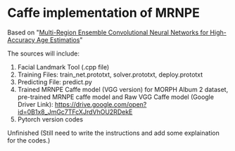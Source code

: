 # Caffe implementation of MRNPE 
Based on "[Multi-Region Ensemble Convolutional Neural Networks for High-Accuracy Age Estimatios](http://www.cbsr.ia.ac.cn/users/jwan/papers/BMVC2017_age.pdf)"

The sources will include:
1. Facial Landmark Tool (.cpp file)
2. Training Files: train_net.prototxt, solver.prototxt, deploy.prototxt
3. Predicting File: predict.py
4. Trained MRNPE Caffe model (VGG version) for MORPH Album 2 dataset, pre-trained MRNPE caffe model and Raw VGG Caffe model (Google Driver Link): https://drive.google.com/open?id=0B1x8_JmGc7TFcXJrdVhOU2RDekE
5. Pytorch version codes

Unfinished (Still need to write the instructions and add some explaination for the codes.)
